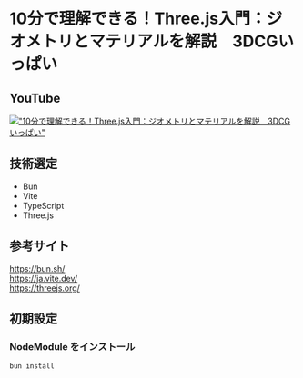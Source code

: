 # 10分で理解できる！Three.js入門：ジオメトリとマテリアルを解説　3DCGいっぱい

## YouTube

[!["10分で理解できる！Three.js入門：ジオメトリとマテリアルを解説　3DCGいっぱい"](https://i.ytimg.com/vi/[]/maxresdefault.jpg)](https://youtu.be/[])

## 技術選定

- Bun
- Vite
- TypeScript
- Three.js

## 参考サイト

https://bun.sh/  
https://ja.vite.dev/  
https://threejs.org/

## 初期設定

### NodeModule をインストール

```bash
bun install
```
